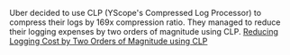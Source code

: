 Uber decided to use CLP (YScope's Compressed Log Processor) to compress their logs by 169x compression ratio. They managed to reduce their logging expenses by two orders of magnitude using CLP. 
[Reducing Logging Cost by Two Orders of Magnitude using CLP](https://www.uber.com/en-DE/blog/reducing-logging-cost-by-two-orders-of-magnitude-using-clp/?uclick_id=f35f5357-9881-470a-9dae-7add7afb4801)

